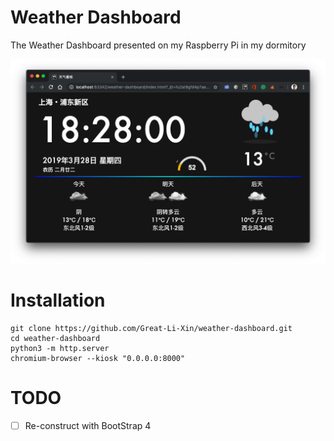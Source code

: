 # Weather Dashboard
The Weather Dashboard presented on my Raspberry Pi in my dormitory

![](./img/ScreenShot.png)

# Installation
```
git clone https://github.com/Great-Li-Xin/weather-dashboard.git
cd weather-dashboard
python3 -m http.server
chromium-browser --kiosk "0.0.0.0:8000"
```

# TODO
- [ ] Re-construct with BootStrap 4